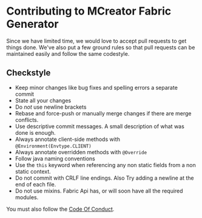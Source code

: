 # Contributing to MCreator Fabric Generator

Since we have limited time, we would love to accept pull requests to get things done. We've also put a few ground rules so that pull requests can be maintained easily and follow the same codestyle.

## Checkstyle
* Keep minor changes like bug fixes and spelling errors a separate commit
* State all your changes
* Do *not* use newline brackets
* Rebase and force-push or manually merge changes if there are merge conflicts. 
* Use descriptive commit messages. A small description of what was done is enough.
* Always annotate client-side methods with `@Environment(Envtype.CLIENT)`
* Always annotate overridden methods with `@Override`
* Follow java naming conventions
* Use the `this` keyword when referencing any non static fields from a non static context. 
* Do not commit with CRLF line endings. Also Try adding a newline at the end of each file. 
* Do not use mixins. Fabric Api has, or will soon have all the required modules. 

You must also follow the [Code Of Conduct](https://github.com/ClothCreators/MCreatorFabricGenerator/blob/1.15.2/CODE_OF_CONDUCT.md).
